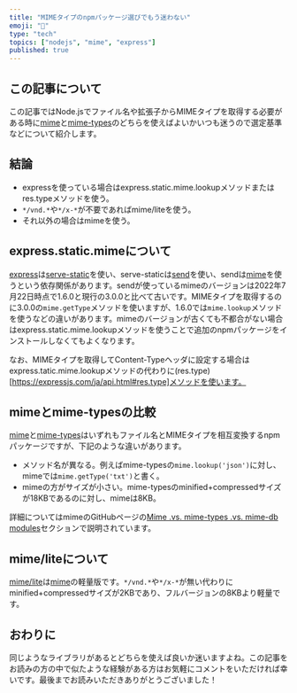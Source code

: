 ```yaml
---
title: "MIMEタイプのnpmパッケージ選びでもう迷わない"
emoji: "🧘"
type: "tech"
topics: ["nodejs", "mime", "express"]
published: true
---
```


## この記事について

この記事ではNode.jsでファイル名や拡張子からMIMEタイプを取得する必要がある時に[mime](https://www.npmjs.com/package/mime)と[mime-types](https://www.npmjs.com/package/mime-types)のどちらを使えばよいかいつも迷うので選定基準などについて紹介します。



## 結論

- expressを使っている場合はexpress.static.mime.lookupメソッドまたはres.typeメソッドを使う。
- `*/vnd.*`や`*/x-*`が不要であればmime/liteを使う。
- それ以外の場合はmimeを使う。



## express.static.mimeについて

[express](https://www.npmjs.com/package/express)は[serve-static](https://www.npmjs.com/package/serve-static)を使い、serve-staticは[send](https://www.npmjs.com/package/send)を使い、sendは[mime](https://www.npmjs.com/package/mime)を使うという依存関係があります。sendが使っているmimeのバージョンは2022年7月22日時点で1.6.0と現行の3.0.0と比べて古いです。MIMEタイプを取得するのに3.0.0の`mime.getType`メソッドを使いますが、1.6.0では`mime.lookup`メソッドを使うなどの違いがあります。mimeのバージョンが古くても不都合がない場合はexpress.static.mime.lookupメソッドを使うことで追加のnpmパッケージをインストールしなくてもよくなります。

なお、MIMEタイプを取得してContent-Typeヘッダに設定する場合はexpress.tatic.mime.lookupメソッドの代わりに(res.type)[https://expressjs.com/ja/api.html#res.type]メソッドを使います。



## mimeとmime-typesの比較

[mime](https://www.npmjs.com/package/mime)と[mime-types](https://www.npmjs.com/package/mime-types)はいずれもファイル名とMIMEタイプを相互変換するnpmパッケージですが、下記のような違いがあります。

- メソッド名が異なる。例えばmime-typesの`mime.lookup('json')`に対し、mimeでは`mime.getType('txt')`と書く。
- mimeの方がサイズが小さい。mime-typesのminified+compressedサイズが18KBであるのに対し、mimeは8KB。

詳細についてはmimeのGitHubページの[Mime .vs. mime-types .vs. mime-db modules](https://github.com/broofa/mime#mime-vs-mime-types-vs-mime-db-modules)セクションで説明されています。



## mime/liteについて

[mime/lite](https://github.com/broofa/mime#lite-version)は[mime](https://github.com/broofa/mime)の軽量版です。`*/vnd.*`や`*/x-*`が無い代わりにminified+compressedサイズが2KBであり、フルバージョンの8KBより軽量です。



## おわりに

同じようなライブラリがあるとどちらを使えば良いか迷いますよね。この記事をお読みの方の中で似たような経験がある方はお気軽にコメントをいただければ幸いです。最後までお読みいただきありがとうございました！
